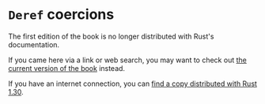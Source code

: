 # `Deref` coercions

The first edition of the book is no longer distributed with Rust's documentation.

If you came here via a link or web search, you may want to check out [the current
version of the book](../ch15-02-deref.html#implicit-deref-coercions-with-functions-and-methods) instead.

If you have an internet connection, you can [find a copy distributed with
Rust
1.30](https://doc.rust-lang.org/1.30.0/book/first-edition/deref-coercions.html).
